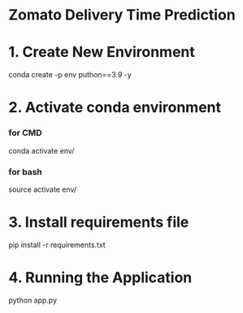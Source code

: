 # Zomato Delivery Time Prediction

# 1. Create  New Environment

conda create -p env puthon==3.9 -y

# 2. Activate conda environment
### for CMD
conda activate env/
### for bash
source activate env/

# 3. Install requirements file

pip install -r requirements.txt

# 4. Running the Application

python app.py
